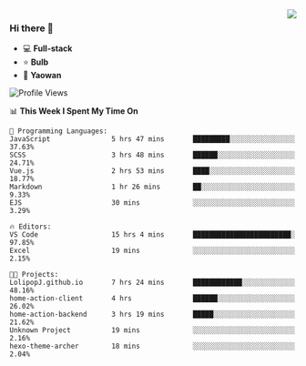 <img  align="right" src="https://github-readme-stats.vercel.app/api?username=LolipopJ&show_icons=true&count_private=true&hide_title=true&include_all_commits=true&theme=vue">

### Hi there 👋

- :computer: **Full-stack**
- :star: **Bulb**
- :pill: **Yaowan**

<!--START_SECTION:waka-->
![Profile Views](http://img.shields.io/badge/Profile%20Views-8-blue)

📊 **This Week I Spent My Time On** 

```text
💬 Programming Languages: 
JavaScript               5 hrs 47 mins       █████████░░░░░░░░░░░░░░░░   37.63% 
SCSS                     3 hrs 48 mins       ██████░░░░░░░░░░░░░░░░░░░   24.71% 
Vue.js                   2 hrs 53 mins       ████░░░░░░░░░░░░░░░░░░░░░   18.77% 
Markdown                 1 hr 26 mins        ██░░░░░░░░░░░░░░░░░░░░░░░   9.33% 
EJS                      30 mins             ░░░░░░░░░░░░░░░░░░░░░░░░░   3.29%

🔥 Editors: 
VS Code                  15 hrs 4 mins       ████████████████████████░   97.85% 
Excel                    19 mins             ░░░░░░░░░░░░░░░░░░░░░░░░░   2.15%

🐱‍💻 Projects: 
LolipopJ.github.io       7 hrs 24 mins       ████████████░░░░░░░░░░░░░   48.16% 
home-action-client       4 hrs               ██████░░░░░░░░░░░░░░░░░░░   26.02% 
home-action-backend      3 hrs 19 mins       █████░░░░░░░░░░░░░░░░░░░░   21.62% 
Unknown Project          19 mins             ░░░░░░░░░░░░░░░░░░░░░░░░░   2.16% 
hexo-theme-archer        18 mins             ░░░░░░░░░░░░░░░░░░░░░░░░░   2.04%

```


<!--END_SECTION:waka-->
